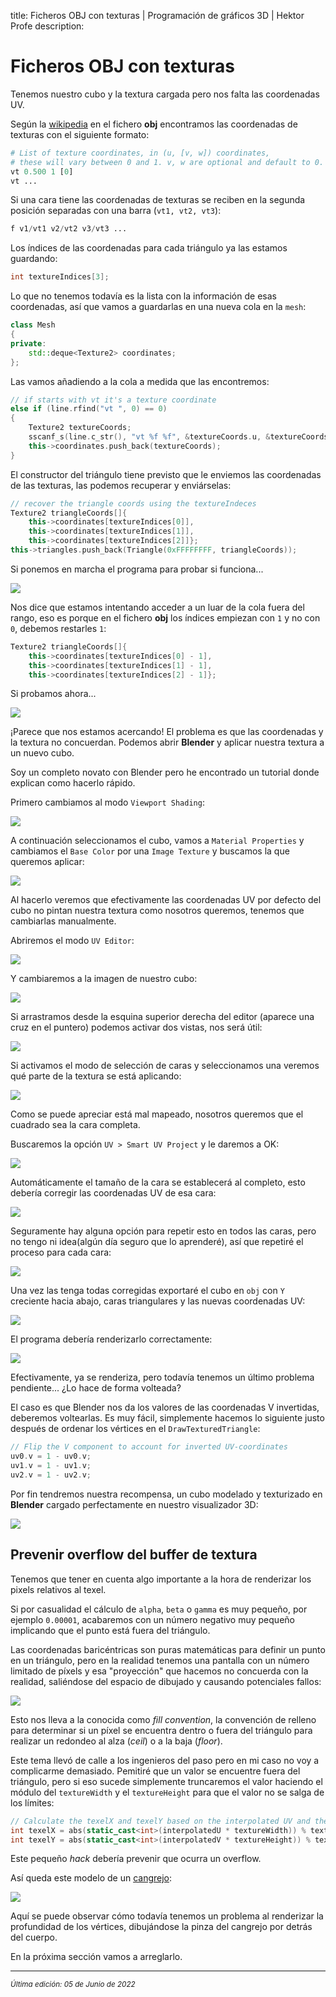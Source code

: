 title: Ficheros OBJ con texturas | Programación de gráficos 3D | Hektor Profe
description: 

# Ficheros OBJ con texturas

Tenemos nuestro cubo y la textura cargada pero nos falta las coordenadas UV. 

Según la [wikipedia](https://en.wikipedia.org/wiki/Wavefront_.obj_file) en el fichero **obj** encontramos las coordenadas de texturas con el siguiente formato:

```python
# List of texture coordinates, in (u, [v, w]) coordinates, 
# these will vary between 0 and 1. v, w are optional and default to 0.
vt 0.500 1 [0]
vt ...
```

Si una cara tiene las coordenadas de texturas se reciben en la segunda posición separadas con una barra (`vt1, vt2, vt3`):

```python
f v1/vt1 v2/vt2 v3/vt3 ...
```

Los índices de las coordenadas para cada triángulo ya las estamos guardando:

```cpp
int textureIndices[3];
```

Lo que no tenemos todavía es la lista con la información de esas coordenadas, así que vamos a guardarlas en una nueva cola en la `mesh`:

```cpp
class Mesh
{
private:
    std::deque<Texture2> coordinates;
};
```

Las vamos añadiendo a la cola a medida que las encontremos:

```cpp
// if starts with vt it's a texture coordinate
else if (line.rfind("vt ", 0) == 0)
{
    Texture2 textureCoords;
    sscanf_s(line.c_str(), "vt %f %f", &textureCoords.u, &textureCoords.v);
    this->coordinates.push_back(textureCoords);
}
```

El constructor del triángulo tiene previsto que le enviemos las coordenadas de las texturas, las podemos recuperar y enviárselas:

```cpp
// recover the triangle coords using the textureIndeces
Texture2 triangleCoords[]{ 
    this->coordinates[textureIndices[0]], 
    this->coordinates[textureIndices[1]], 
    this->coordinates[textureIndices[2]]};
this->triangles.push_back(Triangle(0xFFFFFFFF, triangleCoords));
```

Si ponemos en marcha el programa para probar si funciona...

![]({{cdn}}/graficos3d/image-105.png)

Nos dice que estamos intentando acceder a un luar de la cola fuera del rango, eso es porque en el fichero **obj** los índices empiezan con `1` y no con `0`, debemos restarles `1`:

```cpp
Texture2 triangleCoords[]{ 
    this->coordinates[textureIndices[0] - 1], 
    this->coordinates[textureIndices[1] - 1], 
    this->coordinates[textureIndices[2] - 1]};
```

Si probamos ahora...

![]({{cdn}}/graficos3d/image-106.png)

¡Parece que nos estamos acercando! El problema es que las coordenadas y la textura no concuerdan. Podemos abrir **Blender** y aplicar nuestra textura a un nuevo cubo.

Soy un completo novato con Blender pero he encontrado un tutorial donde explican como hacerlo rápido.

Primero cambiamos al modo `Viewport Shading`:

![]({{cdn}}/graficos3d/image-107.png)

A continuación seleccionamos el cubo, vamos a `Material Properties` y cambiamos el `Base Color` por una `Image Texture` y buscamos la que queremos aplicar:

![]({{cdn}}/graficos3d/image-108.png)

Al hacerlo veremos que efectivamente las coordenadas UV por defecto del cubo no pintan nuestra textura como nosotros queremos, tenemos que cambiarlas manualmente.

Abriremos el modo `UV Editor`:

![]({{cdn}}/graficos3d/image-109.png)

Y cambiaremos a la imagen de nuestro cubo:

![]({{cdn}}/graficos3d/image-110.png)

Si arrastramos desde la esquina superior derecha del editor (aparece una cruz en el puntero) podemos activar dos vistas, nos será útil:

![]({{cdn}}/graficos3d/image-111.png)

Si activamos el modo de selección de caras y seleccionamos una veremos qué parte de la textura se está aplicando:

![]({{cdn}}/graficos3d/image-112.png)

Como se puede apreciar está mal mapeado, nosotros queremos que el cuadrado sea la cara completa.

Buscaremos la opción `UV > Smart UV Project` y le daremos a OK:

![]({{cdn}}/graficos3d/image-113.png)

Automáticamente el tamaño de la cara se establecerá al completo, esto debería corregir las coordenadas UV de esa cara:

![]({{cdn}}/graficos3d/image-114.png)

Seguramente hay alguna opción para repetir esto en todos las caras, pero no tengo ni idea(algún día seguro que lo aprenderé), así que repetiré el proceso para cada cara:

![]({{cdn}}/graficos3d/image-115.png)

Una vez las tenga todas corregidas exportaré el cubo en `obj` con `Y` creciente hacia abajo, caras triangulares y las nuevas coordenadas UV:

![]({{cdn}}/graficos3d/image-116.png)

El programa debería renderizarlo correctamente:

![]({{cdn}}/graficos3d/image-118.png)

Efectivamente, ya se renderiza, pero todavía tenemos un último problema pendiente... ¿Lo hace de forma volteada?

El caso es que Blender nos da los valores de las coordenadas V invertidas, deberemos voltearlas. Es muy fácil, simplemente hacemos lo siguiente justo después de ordenar los vértices en el `DrawTexturedTriangle`:

```cpp
// Flip the V component to account for inverted UV-coordinates
uv0.v = 1 - uv0.v;
uv1.v = 1 - uv1.v;
uv2.v = 1 - uv2.v;
```

Por fin tendremos nuestra recompensa, un cubo modelado y texturizado en **Blender** cargado perfectamente en nuestro visualizador 3D:

![]({{cdn}}/graficos3d/anim-35.gif)

## Prevenir overflow del buffer de textura

Tenemos que tener en cuenta algo importante a la hora de renderizar los pixels relativos al texel.

Si por casualidad el cálculo de `alpha`, `beta` o `gamma` es muy pequeño, por ejemplo `0.00001`, acabaremos con un número negativo muy pequeño implicando que el punto está fuera del triángulo.

Las coordenadas baricéntricas son puras matemáticas para definir un punto en un triángulo, pero en la realidad tenemos una pantalla con un número limitado de píxels y esa "proyección" que hacemos no concuerda con la realidad, saliéndose del espacio de dibujado y causando potenciales fallos:

![]({{cdn}}/graficos3d/image-117.png)

Esto nos lleva a la conocida como *fill convention*, la convención de relleno para determinar si un píxel se encuentra dentro o fuera del triángulo para realizar un redondeo al alza (*ceil*) o a la baja (*floor*).

Este tema llevó de calle a los ingenieros del paso pero en mi caso no voy a complicarme demasiado. Pemitiré que un valor se encuentre fuera del triángulo, pero si eso sucede simplemente truncaremos el valor haciendo el módulo del `textureWidth` y el `textureHeight` para que el valor no se salga de los límites:

```cpp
// Calculate the texelX and texelY based on the interpolated UV and the texture sizes
int texelX = abs(static_cast<int>(interpolatedU * textureWidth)) % textureWidth;
int texelY = abs(static_cast<int>(interpolatedV * textureHeight)) % textureHeight;
```

Este pequeño *hack* debería prevenir que ocurra un overflow.

Así queda este modelo de un [cangrejo](https://sketchfab.com/3d-models/dancing-crab-uca-mjoebergi-280863886fee409ab3c8168f07caa89f):

![]({{cdn}}/graficos3d/anim-36.gif)

Aquí se puede observar cómo todavía tenemos un problema al renderizar la profundidad de los vértices, dibujándose la pinza del cangrejo por detrás del cuerpo.

En la próxima sección vamos a arreglarlo.

___
<small class="edited"><i>Última edición: 05 de Junio de 2022</i></small>